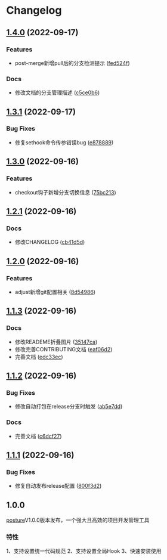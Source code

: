 # Changelog

## [1.4.0](https://github.com/WGrape/posture/compare/v1.3.1...v1.4.0) (2022-09-17)


### Features

* post-merge新增pull后的分支检测提示 ([fed524f](https://github.com/WGrape/posture/commit/fed524f817711b2d3e91ea6a6ac1d16f6f7b2513))


### Docs

* 修改文档的分支管理描述 ([c5ce0b6](https://github.com/WGrape/posture/commit/c5ce0b67f40a8aec58b651c60bfcfd81d04e1322))

## [1.3.1](https://github.com/WGrape/posture/compare/v1.3.0...v1.3.1) (2022-09-17)


### Bug Fixes

* 修复sethook命令传参错误bug ([e878889](https://github.com/WGrape/posture/commit/e8788892ce5ca793816ca86171191e049b284974))

## [1.3.0](https://github.com/WGrape/posture/compare/v1.2.1...v1.3.0) (2022-09-16)


### Features

* checkout钩子新增分支切换信息 ([75bc213](https://github.com/WGrape/posture/commit/75bc2132ff318bac13f02d74a2ec992d465de783))

## [1.2.1](https://github.com/WGrape/posture/compare/v1.2.0...v1.2.1) (2022-09-16)


### Docs

* 修改CHANGELOG ([cb41d5d](https://github.com/WGrape/posture/commit/cb41d5d76e42d181edb8bdb65523610da2615e0c))

## [1.2.0](https://github.com/WGrape/posture/compare/v1.1.2...v1.2.0) (2022-09-16)


### Features

* adjust新增git配置相关 ([8d54986](https://github.com/WGrape/posture/commit/8d54986cdc084c6559cf35268fd06a2ae0d479a2))

## [1.1.3](https://github.com/WGrape/posture/compare/v1.1.2...v1.1.3) (2022-09-16)


### Docs

* 修改READEME折叠图片 ([35147ca](https://github.com/WGrape/posture/commit/35147caba73f9538293b3c93c348403527e7e144))
* 修改完善CONTRIBUTING文档 ([eaf06d2](https://github.com/WGrape/posture/commit/eaf06d26eddf345247ea44074c8d4a9932f966f9))
* 完善文档 ([edc33ec](https://github.com/WGrape/posture/commit/edc33ecb089ee92ee9f5818ba125a6ee11f2bdea))

## [1.1.2](https://github.com/WGrape/posture/compare/v1.1.1...v1.1.2) (2022-09-16)


### Bug Fixes

* 修改自动打包在release分支时触发 ([ab5e7dd](https://github.com/WGrape/posture/commit/ab5e7dd66808e8ab1ad4c0029b0fd8774a487722))


### Docs

* 完善文档 ([c6dcf27](https://github.com/WGrape/posture/commit/c6dcf2772fcdda742be9e63694c9de5723f808a9))

## [1.1.1](https://github.com/WGrape/posture/compare/v1.1.0...v1.1.1) (2022-09-16)


### Bug Fixes

* 修复自动发布release配置 ([800f3d2](https://github.com/WGrape/posture/commit/800f3d2287f38551259991896bf2ccc4c8d6fafd))

## 1.0.0

[posture](https://github.com/WGrape/CIManager)V1.0.0版本发布，一个强大且高效的项目开发管理工具

### 特性
1、支持设置统一代码规范
2、支持设置全局Hook
3、快速安装使用
